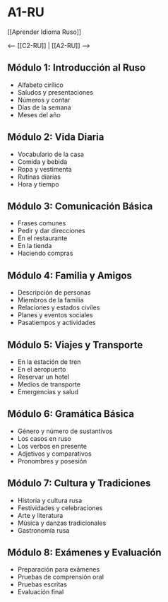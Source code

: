 # A1-RU

[[Aprender Idioma Ruso]]

<-- [[C2-RU]] | [[A2-RU]] -->

## Módulo 1: Introducción al Ruso

- Alfabeto cirílico
- Saludos y presentaciones
- Números y contar
- Días de la semana
- Meses del año

## Módulo 2: Vida Diaria

- Vocabulario de la casa
- Comida y bebida
- Ropa y vestimenta
- Rutinas diarias
- Hora y tiempo

## Módulo 3: Comunicación Básica

- Frases comunes
- Pedir y dar direcciones
- En el restaurante
- En la tienda
- Haciendo compras

## Módulo 4: Familia y Amigos

- Descripción de personas
- Miembros de la familia
- Relaciones y estados civiles
- Planes y eventos sociales
- Pasatiempos y actividades

## Módulo 5: Viajes y Transporte

- En la estación de tren
- En el aeropuerto
- Reservar un hotel
- Medios de transporte
- Emergencias y salud

## Módulo 6: Gramática Básica

- Género y número de sustantivos
- Los casos en ruso
- Los verbos en presente
- Adjetivos y comparativos
- Pronombres y posesión

## Módulo 7: Cultura y Tradiciones

- Historia y cultura rusa
- Festividades y celebraciones
- Arte y literatura
- Música y danzas tradicionales
- Gastronomía rusa

## Módulo 8: Exámenes y Evaluación

- Preparación para exámenes
- Pruebas de comprensión oral
- Pruebas escritas
- Evaluación final

